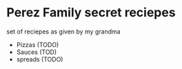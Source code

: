 # Perez Family secret reciepes

set of reciepes as given by my grandma 

- Pizzas (TODO)
- Sauces (TOD)
- spreads (TODO)
